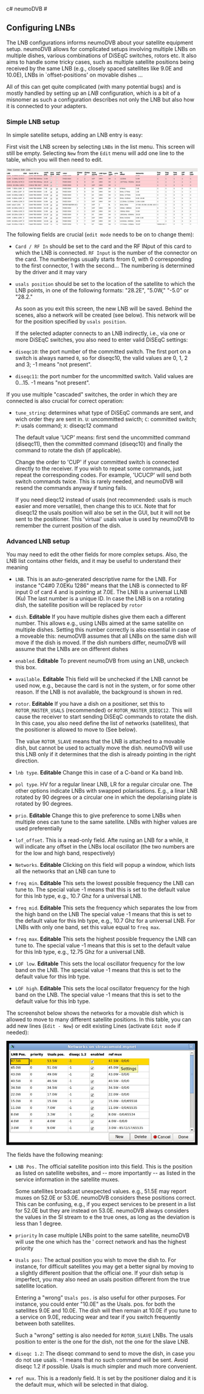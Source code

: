 c# neumoDVB #
## Configuring LNBs ##

The LNB configurations informs neumoDVB about your satellite equipment setup. neumoDVB allows for complicated
setups involving multiple LNBs on multiple dishes, various combinations of DiSEqC switches, rotors etc.
It also aims to handle some tricky cases, such as multiple satellite positions being received by the same
LNB (e.g., closely spaced satellites like 9.0E and 10.0E), LNBs in `offset-positions' on movable dishes ...

All of this can get quite complicated (with many potential bugs) and is mostly handled by setting up an *LNB*
configuration, which is a bit of a misnomer as such a configuration describes not only the LNB but also
how it is connected to your adapters.


### Simple LNB setup ###

In simple satellite setups, adding an LNB entry is easy:

First visit the LNB screen by selecting `LNBs` in the list menu. This screen will still be empty.
Selecting `New` from the `Edit` menu will add one line to the table, which you will then need to edit.

![screenshot](images/lnb_list.png)

The following fields are crucial (`edit mode` needs to be on to change them):

* `Card / RF In` should be set to the card and the RF INput of this card to which the LNB is connected.
  `RF Input` is the number of the connector on the card. The numberings usually starts frrom 0,
   with 0 corresponding to the first connector, 1 with the second... The numbering is determined
   by the driver and it may vary
* `usals position` should be set to the location of the satellite to which the LNB points, in one of the
  following formats: "28.2E", "5.0W,"  "-5.0" or "28.2."

  As soon as you exit this screen, the new LNB will be saved. Behind the scenes, also a network will be created
  (see below). This network will be for the position specified by `usals position`.

  If the selected adapter connects to an LNB indirectly, i.e., via one or more DiSEqC switches, you also need
  to enter valid DiSEqC settings:

* `diseqc10`: the port number of the committed switch.  The first port on a switch is always named `0`, so for
diseqc10, the valid values are 0, 1, 2 and 3; -1 means "not present".
* `diseqc11`: the port number for the uncommitted switch. Valid values are  0...15. -1 means "not present".

If you use multiple "cascaded" switches, the order in which they are connected is also crucial for correct
operation:

* `tune_string`: determines what type of DiSEqC commands are sent, and wich order they are sent in.
`U`: uncommitted swicth; `C`: committed switch; `P`: usals command; `X`: diseqc12 command

    The default value 'UCP' means: first send the uncommitted command (diseqc11), then the committed
    command (diseqc10) and finally the command to rotate the dish (if applicable).

    Change the order to 'CUP' if your committed switch is connected directly
    to the receiver. If you wish to repeat some commands, just repeat the corresponding codes. For example, 'UCUCP'
    will send both switch commands twice. This is rarely needed, and neumoDVB will resend the commands anyway
    if tuning fails.

    If you need dieqc12 instead of usals (not recommended: usals is much easier and more versatile), then
    change this to `UCX`. Note that for diseqc12 the usals position will also be set in the GUI, but it
    will not be sent to the positioner. This 'virtual' usals value is used by neumoDVB to remember the
    current position of the dish.


### Advanced LNB setup ###

You may need to edit the other fields for more complex setups. Also, the LNB list contains other fields,
and it may be useful to understand their meaning

* `LNB`. This is an auto-generated descriptive name for the LNB. For instance "C4#0 7.0EKu 1286" means
  that the LNB is connected to RF input 0 of card 4 and is pointing at 7.0E. The LNB is a universal LLNB (Ku)
  The last number is a unique ID. In case the LNB is on a rotating dish, the satellite position will be replaced
  by `rotor`

* `dish`. **Editable** If you have multiple dishes give them each a different number. This allows e.g., using
  LNBs aimed at the same satellite  on multiple dishes. Setting this number correctly is also essential
  in case of a moveable this: neumoDVB assumes that all LNBs on the same dish will move if the dish is
  moved. If the dish numbers differ, neumoDVB will assume that the LNBs are on different dishes

* `enabled`. **Editable** To prevent neumoDVB from using an LNB, unckech this box.

* `available`. **Editable** This field will be unchecked if the LNB cannot be used now, e.g., because
  the card is  not in the system, or for some other reason. If the LNB is not available, the background
  is shown in red.

* `rotor`. **Editable** If you have a dish on a positioner, set this to `ROTOR_MASTER_USALS` (recommended) or
  `ROTOR_MASTER_DIEQC12`. This will cause the receiver to start sending DiSEqC commands to rotate the dish.
  In this case, you also need define the list of networks (satellites), that the positioner is allowed to
  move to (See below).

  The value `ROTOR_SLAVE` means that the LNB is attached to a movable dish, but cannot be used to actually
  move the dish. neumoDVB will use this LNB only if it determines that the dish is already pointing
  in the right direction.

* `lnb type`. **Editable** Change this in case of a C-band or Ka band lnb.

* `pol type`. HV for a regular linear LNB, LR for a regular circular one. The other options indicate LNBs with
  swapped polarisations. E.g., a linar LNB rotated by 90 degrees or a circular one in which the depolarising
  plate is rotated by 90 degrees.

* `prio`. **Editable** Change this to give preference to some LNBs when multiple ones can tune to the same
  satellite. LNBs with higher values are used preferentially

* `lof_offset`. This is a read-only field. Afte rusing an LNB for a while, it will indicate any offset in the
LNBs local oscillator (the two numbers are for the low and high band, respectively)

* `Networks`. **Editable** Clicking on this field will popup a window, which lists all the networks that an LNB
  can tune to

* `freq min`. **Editable** This sets the lowest possible frequency the LNB can tune to. The special value
  -1 means that this is set to the default value for this lnb type, e.g., 10.7 Ghz for a universal LNB.

* `freq mid`. **Editable** This sets the frequency which separates the low from the high band on the LNB
  The special value -1 means that this is set to the default value for this lnb type, e.g., 10.7 Ghz for
  a universal LNB. For LNBs with only one band, set this value equal to `freq max`.

* `freq max`. **Editable**  This sets the highest possible frequency the LNB can tune to. The special value
  -1 means that this is set to the default value for this lnb type, e.g., 12.75 Ghz for a universal LNB.

* `LOF low`. **Editable** This sets the local oscillator frequency for the low band on the LNB. The special
  value  -1 means that this is set to the default value for this lnb type.

* `LOF high`. **Editable**  This sets the local oscillator frequency for the high band on the LNB. The
  special value  -1 means that this is set to the default value for this lnb type.

The screenshot below shows the networks for a movable dish which is allowed to move to many different satellite
positions. In this table, you can add new lines (`Edit - New`) or edit existing Lines (activate `Edit mode`
if needed):

 ![screenshot](images/lnb_networks.png)

The fields have the following meaning:

* `LNB Pos.` The official satellite position into this field.  This is the position as listed on satellite
  websites, and -- more importantly -- as listed in the service information in the satellite muxes.

  Some satellites broadcast unexpected values. e.g., 51.5E may report muxes on 52.0E or 53.0E. neumoDVB
  considers these positions correct. This can be confusing, e.g., if you expect services to be present
  in a list for 52.0E but they are instead on 53.0E. neumoDVB always considers the values in the SI stream
  to e the true ones, as long as the deviation is less than 1 degree.

* `priority` In case multiple LNBs point to the same satellite, neumoDVB will use the one which has the '
  correct network and has the highest priority

* `Usals pos:` The actual position you wish to move the dish to. For instance, for difficult
  satellites you may get a better signal by moving to a slightly different position that the official one.
  If your dish setup is imperfect, you may also need an usals position different from the true satellite
  location.

  Entering a "wrong" `Usals pos.` is also useful for other purposes. For instance, you could enter "10.0E"
  as the Usals. pos. for both the satellites 9.0E  and 10.0E. The dish will then remain at 10.0E if you tune
  to a service on 9.0E, reducing wear and tear if you switch
  frequently between both satellites.

  Such a "wrong" setting is also needed for `ROTOR_SLAVE` LNBs. The usals position to enter is the one for
  the dish, not the one for the slave LNB.

* `diseqc 1.2`: The diseqc command to send to move the dish, in case you do not use usals. -1 means that no
  such command will be sent. Avoid diseqc 1.2 if possible. Usals is much simpler and much more convenient.

* `ref mux`. This is a readonly field. It is set by the positioner dialog and it is the default mux, which
  will be selected in that dialog.
